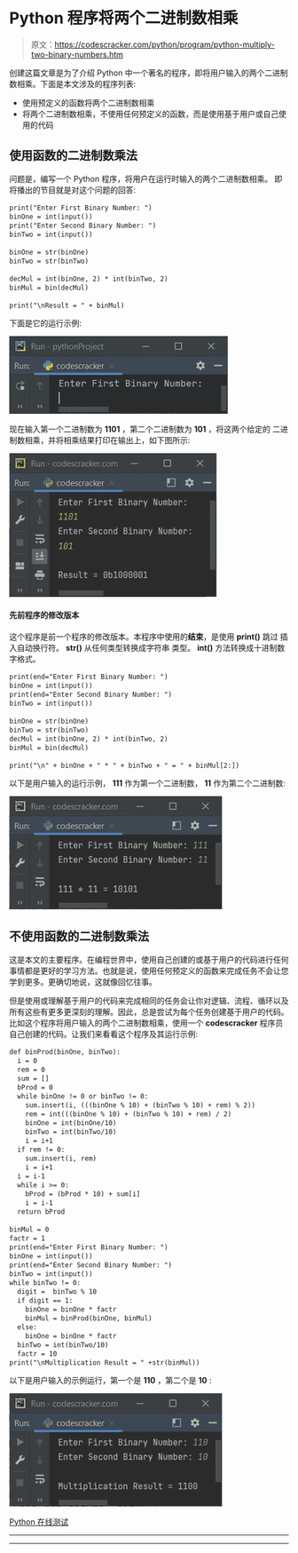 # Python 程序将两个二进制数相乘

> 原文：<https://codescracker.com/python/program/python-multiply-two-binary-numbers.htm>

创建这篇文章是为了介绍 Python 中一个著名的程序，即将用户输入的两个二进制数相乘。下面是本文涉及的程序列表:

*   使用预定义的函数将两个二进制数相乘
*   将两个二进制数相乘，不使用任何预定义的函数，而是使用基于用户或自己使用的代码

## 使用函数的二进制数乘法

问题是，编写一个 Python 程序，将用户在运行时输入的两个二进制数相乘。 即将播出的节目就是对这个问题的回答:

```
print("Enter First Binary Number: ")
binOne = int(input())
print("Enter Second Binary Number: ")
binTwo = int(input())

binOne = str(binOne)
binTwo = str(binTwo)

decMul = int(binOne, 2) * int(binTwo, 2)
binMul = bin(decMul)

print("\nResult = " + binMul)
```

下面是它的运行示例:

![python multiply two binary numbers](img/4f505d0ba2bc736d5abcf9d9defd2e2e.png)

现在输入第一个二进制数为 **1101** ，第二个二进制数为 **101** ，将这两个给定的 二进制数相乘，并将相乘结果打印在输出上，如下图所示:

![multiply two binary numbers python](img/1d400242bf7cf6e7a0cada04b86789e3.png)

#### 先前程序的修改版本

这个程序是前一个程序的修改版本。本程序中使用的**结束**，是使用 **print()** 跳过 插入自动换行符。 **str()** 从任何类型转换成字符串 类型。 **int()** 方法转换成十进制数字格式。

```
print(end="Enter First Binary Number: ")
binOne = int(input())
print(end="Enter Second Binary Number: ")
binTwo = int(input())

binOne = str(binOne)
binTwo = str(binTwo)
decMul = int(binOne, 2) * int(binTwo, 2)
binMul = bin(decMul)

print("\n" + binOne + " * " + binTwo + " = " + binMul[2:])
```

以下是用户输入的运行示例， **111** 作为第一个二进制数， **11** 作为第二个二进制数:

![binary number multiplication python](img/f7a830b26f9e0e840c7586e79532b19c.png)

## 不使用函数的二进制数乘法

这是本文的主要程序。在编程世界中，使用自己创建的或基于用户的代码进行任何事情都是更好的学习方法。也就是说，使用任何预定义的函数来完成任务不会让您学到更多。更确切地说，这就像回忆往事。

但是使用或理解基于用户的代码来完成相同的任务会让你对逻辑、流程、循环以及所有这些有更多更深刻的理解。因此，总是尝试为每个任务创建基于用户的代码。比如这个程序将用户输入的两个二进制数相乘，使用一个 **codescracker** 程序员自己创建的代码。让我们来看看这个程序及其运行示例:

```
def binProd(binOne, binTwo):
  i = 0
  rem = 0
  sum = []
  bProd = 0
  while binOne != 0 or binTwo != 0:
    sum.insert(i, (((binOne % 10) + (binTwo % 10) + rem) % 2))
    rem = int(((binOne % 10) + (binTwo % 10) + rem) / 2)
    binOne = int(binOne/10)
    binTwo = int(binTwo/10)
    i = i+1
  if rem != 0:
    sum.insert(i, rem)
    i = i+1
  i = i-1
  while i >= 0:
    bProd = (bProd * 10) + sum[i]
    i = i-1
  return bProd

binMul = 0
factr = 1
print(end="Enter First Binary Number: ")
binOne = int(input())
print(end="Enter Second Binary Number: ")
binTwo = int(input())
while binTwo != 0:
  digit =  binTwo % 10
  if digit == 1:
    binOne = binOne * factr
    binMul = binProd(binOne, binMul)
  else:
    binOne = binOne * factr
  binTwo = int(binTwo/10)
  factr = 10
print("\nMultiplication Result = " +str(binMul))
```

以下是用户输入的示例运行，第一个是 **110** ，第二个是 **10** :

![python binary number multiplication program](img/1018fba4e4a902c428019c6d6c354741.png)

[Python 在线测试](/exam/showtest.php?subid=10)

* * *

* * *